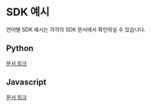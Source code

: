 # SDK 예시
언어별 SDK 예시는 각각의 SDK 문서에서 확인하실 수 있습니다.

## Python
[문서 링크](https://koreanbots.readthedocs.io/en/latest/intro.html#id4)

## Javascript
[문서 링크](https://js-sdk-docs.pages.dev/#%EC%82%AC%EC%9A%A9%EB%B2%95)
